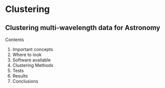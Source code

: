 Clustering
==========
Clustering multi-wavelength data for Astronomy
----------
Contents

1. Important concepts
2. Where to look
3. Software available
4. Clustering Methods
5. Tests
6. Results
7. Conclusions

